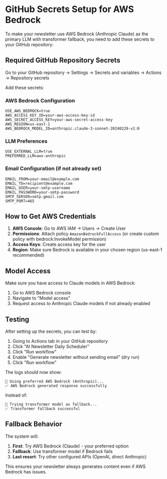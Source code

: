 # GitHub Secrets Setup for AWS Bedrock

To make your newsletter use AWS Bedrock (Anthropic Claude) as the primary LLM with transformer fallback, you need to add these secrets to your GitHub repository:

## Required GitHub Repository Secrets

Go to your GitHub repository → Settings → Secrets and variables → Actions → Repository secrets

Add these secrets:

### AWS Bedrock Configuration
```
USE_AWS_BEDROCK=true
AWS_ACCESS_KEY_ID=your-aws-access-key-id
AWS_SECRET_ACCESS_KEY=your-aws-secret-access-key
AWS_REGION=us-east-1
AWS_BEDROCK_MODEL_ID=anthropic.claude-3-sonnet-20240229-v1:0
```

### LLM Preferences
```
USE_EXTERNAL_LLM=true
PREFERRED_LLM=aws-anthropic
```

### Email Configuration (if not already set)
```
EMAIL_FROM=your-email@example.com
EMAIL_TO=recipient@example.com
EMAIL_USER=your-smtp-username
EMAIL_PASSWORD=your-smtp-password
SMTP_SERVER=smtp.gmail.com
SMTP_PORT=465
```

## How to Get AWS Credentials

1. **AWS Console**: Go to AWS IAM → Users → Create User
2. **Permissions**: Attach policy `AmazonBedrockFullAccess` (or create custom policy with bedrock:InvokeModel permission)
3. **Access Keys**: Create access key for the user
4. **Region**: Make sure Bedrock is available in your chosen region (us-east-1 recommended)

## Model Access

Make sure you have access to Claude models in AWS Bedrock:
1. Go to AWS Bedrock console
2. Navigate to "Model access" 
3. Request access to Anthropic Claude models if not already enabled

## Testing

After setting up the secrets, you can test by:
1. Going to Actions tab in your GitHub repository
2. Click "AI Newsletter Daily Scheduler"
3. Click "Run workflow" 
4. Enable "Generate newsletter without sending email" (dry run)
5. Click "Run workflow"

The logs should now show:
```
🤖 Using preferred AWS Bedrock (Anthropic)...
✅ AWS Bedrock generated response successfully
```

Instead of:
```
🔄 Trying transformer model as fallback...
✅ Transformer fallback successful
```

## Fallback Behavior

The system will:
1. **First**: Try AWS Bedrock (Claude) - your preferred option
2. **Fallback**: Use transformer model if Bedrock fails
3. **Last resort**: Try other configured APIs (OpenAI, direct Anthropic)

This ensures your newsletter always generates content even if AWS Bedrock has issues.
